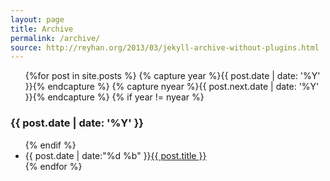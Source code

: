 ```yaml
---
layout: page
title: Archive
permalink: /archive/
source: http://reyhan.org/2013/03/jekyll-archive-without-plugins.html
---
```


<section id="archive">
  <ul>
  {%for post in site.posts %}
    {% capture year %}{{ post.date | date: '%Y' }}{% endcapture %}
    {% capture nyear %}{{ post.next.date | date: '%Y' }}{% endcapture %}
    {% if year != nyear %}
      </ul>
      <h3>{{ post.date | date: '%Y' }}</h3>
      <ul class="past">
    {% endif %}
    <li><time>{{ post.date | date:"%d %b" }}</time><a href="{{ post.url }}">{{ post.title }}</a></li>
  {% endfor %}
  </ul>
</section>